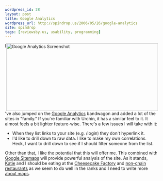 ```yaml
---
wordpress_id: 28
layout: post
title: Google Analytics
wordpress_url: http://spindrop.us/2006/05/26/google-analytics
site: spindrop
tags: [reviewsby.us, usability, programming]
---
```

[u]: http://www.google.com/analytics/
[g]: http://google.com/webmasters/sitemaps/
[c]: http://reviewsby.us/restaurant/cheesecake-factory
[n]: http://reviewsby.us/restaurant/bad-waitress
[m]: http://spindrop.us/2006/04/26/easy_yahoo_maps_and_georss_with_symfony
[katie]: http://katiebonn.com/


<div class="photo right" style="float: right;">
<img src="http://static.flickr.com/51/153678327_1af6ace0c6.jpg" width="500" height="223" alt="Google Analytics Screenshot" />
</div>

I've also jumped on the [Google Analytics][u] bandwagon and added a lot of the sites in "family."  If you're familiar with Urchin, it has a similar feel to it.  It almost feels a bit lighter feature-wise.  There's a few issues I will take with it:

* When they list links to your site (e.g. /login) they don't hyperlink it.
* I'd like to drill down to raw data.  I like to make my own correlations.  Heck, I want to drill down to see if I should filter someone from the list.

Other than that, I like the potential that this will offer me.  This combined with [Google Sitemaps][g] will provide powerful analysis of the site.  As it stands, [Katie] and I should be eating at the [Cheesecake Factory][c] and [non-chain restaurants][n] as we seem to do well in the ranks and I need to write more [about maps][m].
